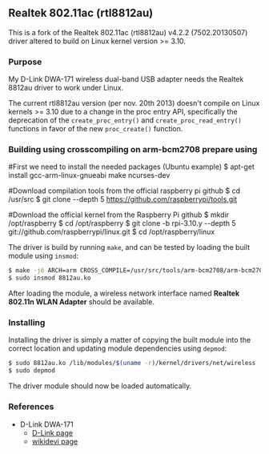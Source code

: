 ## Realtek 802.11ac (rtl8812au)

This is a fork of the Realtek 802.11ac (rtl8812au) v4.2.2 (7502.20130507)
driver altered to build on Linux kernel version >= 3.10.

### Purpose

My D-Link DWA-171 wireless dual-band USB adapter needs the Realtek 8812au
driver to work under Linux.

The current rtl8812au version (per nov. 20th 2013) doesn't compile on Linux
kernels >= 3.10 due to a change in the proc entry API, specifically the
deprecation of the `create_proc_entry()` and `create_proc_read_entry()`
functions in favor of the new `proc_create()` function.

### Building using crosscompiling on arm-bcm2708 prepare using
#First we need to install the needed packages (Ubuntu example)
$ apt-get install gcc-arm-linux-gnueabi make ncurses-dev

#Download compilation tools from the official raspberry pi github
$ cd /usr/src
$ git clone --depth 5 https://github.com/raspberrypi/tools.git

#Download the official kernel from the Raspberry Pi github
$ mkdir /opt/raspberry
$ cd /opt/raspberry
$ git clone -b rpi-3.10.y --depth 5 git://github.com/raspberrypi/linux.git
$ cd /opt/raspberry/linux

The driver is build by running `make`, and can be tested by loading the
built module using `insmod`:

```sh
$ make -j6 ARCH=arm CROSS_COMPILE=/usr/src/tools/arm-bcm2708/arm-bcm2708-linux-gnueabi/bin/arm-bcm2708-linux-gnueabi-
$ sudo insmod 8812au.ko
```

After loading the module, a wireless network interface named __Realtek 802.11n WLAN Adapter__ should be available.

### Installing

Installing the driver is simply a matter of copying the built module
into the correct location and updating module dependencies using `depmod`:

```sh
$ sudo 8812au.ko /lib/modules/$(uname -r)/kernel/drivers/net/wireless
$ sudo depmod
```

The driver module should now be loaded automatically.

### References

- D-Link DWA-171
  - [D-Link page](http://www.dlink.com/no/nb/home-solutions/connect/adapters/dwa-171-wireless-ac-dual-band-usb-adapter)
  - [wikidevi page](http://wikidevi.com/wiki/D-Link_DWA-171_rev_A1)
